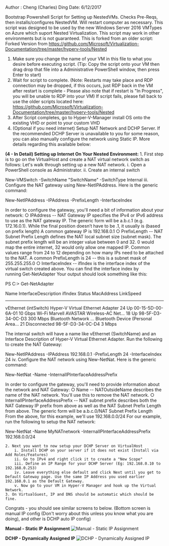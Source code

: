 Author     : Cheng (Charles) Ding
Date: 6/12/2017

Bootstrap Powershell Script for Setting up NestedVMs. Checks Pre-Reqs, then installs/configures NestedVM. Will restart computer as necessary. This script was designed to be used by the new Windows Server 2016 VMTypes on Azure which suport Nested Virtualization. This script may work in other environments but is not guaranteed. This is forked from an older script: Forked Version from https://github.com/Microsoft/Virtualization-Documentation/tree/master/hyperv-tools/Nested

1) Make sure you change the name of your VM in this file to what you desire before executing script. (Tip: Copy the script onto your VM then drag drop that file into a Administrative PowerShell window, then press Enter to start)
2) Wait for script to complete. (Note: Restarts may take place and RDP connection may be dropped, if this occurs, just RDP back in the VM after restart is complete - Please also note that if restart is "In Progress", you will be unable to RDP into your VM) If script fails, please fall back to use the older scripts located here: https://github.com/Microsoft/Virtualization-Documentation/tree/master/hyperv-tools/Nested
3) After Script completes, go to Hyper-V-Manager install OS onto the existing VHD or point to your custom VHD 
4) (Optional if you need internet) Setup NAT Network and DCHP Server. If the recommended DCHP Server is unavailable to you for some reason, you can also manually configure the network using Static IP. More details regarding this available below:


**(4 - In Detail) Setting up Internet On Your Nested Environment:**
	1. First step is to go on the VirtualHost and create a NAT virtual network switch as follows:
	Let's walk through setting up a new NAT network.
		i. Open a PowerShell console as Administrator.
		ii. Create an internal switch

New-VMSwitch -SwitchName "SwitchName" -SwitchType Internal
		iii. Configure the NAT gateway using New-NetIPAddress.
Here is the generic command:

New-NetIPAddress -IPAddress <NAT Gateway IP> -PrefixLength <NAT Subnet Prefix Length> -InterfaceIndex <ifIndex>

In order to configure the gateway, you'll need a bit of information about your network:
			○ IPAddress -- NAT Gateway IP specifies the IPv4 or IPv6 address to use as the NAT gateway IP.
The generic form will be a.b.c.1 (e.g. 172.16.0.1). While the final position doesn’t have to be .1, it usually is (based on prefix length)
A common gateway IP is 192.168.0.1
			○ PrefixLength -- NAT Subnet Prefix Length defines the NAT local subnet size (subnet mask). The subnet prefix length will be an integer value between 0 and 32.
0 would map the entire internet, 32 would only allow one mapped IP. Common values range from 24 to 12 depending on how many IPs need to be attached to the NAT.
A common PrefixLength is 24 -- this is a subnet mask of 255.255.255.0
			○ InterfaceIndex -- ifIndex is the interface index of the virtual switch created above.
You can find the interface index by running Get-NetAdapter
Your output should look something like this:

PS C:\> Get-NetAdapter

Name                  InterfaceDescription               ifIndex Status       MacAddress           LinkSpeed
----                  --------------------               ------- ------       ----------           ---------
vEthernet (intSwitch) Hyper-V Virtual Ethernet Adapter        24 Up           00-15-5D-00-6A-01      10 Gbps
Wi-Fi                 Marvell AVASTAR Wireless-AC Net...      18 Up           98-5F-D3-34-0C-D3     300 Mbps
Bluetooth Network ... Bluetooth Device (Personal Area...      21 Disconnected 98-5F-D3-34-0C-D4       3 Mbps

The internal switch will have a name like vEthernet (SwitchName) and an Interface Description of Hyper-V Virtual Ethernet Adapter.
Run the following to create the NAT Gateway:

New-NetIPAddress -IPAddress 192.168.0.1 -PrefixLength 24 -InterfaceIndex 24
		iv. Configure the NAT network using New-NetNat.
Here is the generic command:

New-NetNat -Name <NATOutsideName> -InternalIPInterfaceAddressPrefix <NAT subnet prefix>

In order to configure the gateway, you'll need to provide information about the network and NAT Gateway:
			○ Name -- NATOutsideName describes the name of the NAT network. You'll use this to remove the NAT network.
			○ InternalIPInterfaceAddressPrefix -- NAT subnet prefix describes both the NAT Gateway IP prefix from above as well as the NAT Subnet Prefix Length from above.
The generic form will be a.b.c.0/NAT Subnet Prefix Length
From the above, for this example, we'll use 192.168.0.0/24
For our example, run the following to setup the NAT network:

New-NetNat -Name MyNATnetwork -InternalIPInterfaceAddressPrefix 192.168.0.0/24
	
	2. Next you want to now setup your DCHP Server on VirtualHost
		i. Install DCHP on your server if it does not exist (Install via Add Roles/Features)
		ii. Go to IPv4 and right click it to create a "New Scope"
		iii. Define an IP Range for your DCHP Server (Eg: 192.168.0.10 to 192.168.0.253)
		iv. Leave everything else default and click Next until you get to Default Gateway page. Use the same IP Address you used earlier 192.168.0.1 as the Default Gateway.
		v. Now go to your VM in Hyper-V Manager and hook up the Virtual Network.
	3. On VirtualGuest, IP and DNS should be automatic which should be fine.
Congrats - you should see similar screens to below. (Bottom screen is manual IP config (Don't worry about this unless you know what you are doing), and other is DCHP auto IP config)

**Manual - Static IP Assignment**
![Manual - Static IP Assignment](https://github.com/charlieding/Virtualization-Documentation/blob/live/hyperv-tools/Nested/Screenshot%20Examples/StaticIPAssignments.PNG)

**DCHP - Dynamically Assigned IP**
![DCHP - Dynamically Assigned IP](https://github.com/charlieding/Virtualization-Documentation/blob/live/hyperv-tools/Nested/Screenshot%20Examples/DCHPAssignedIPNAT.PNG)
